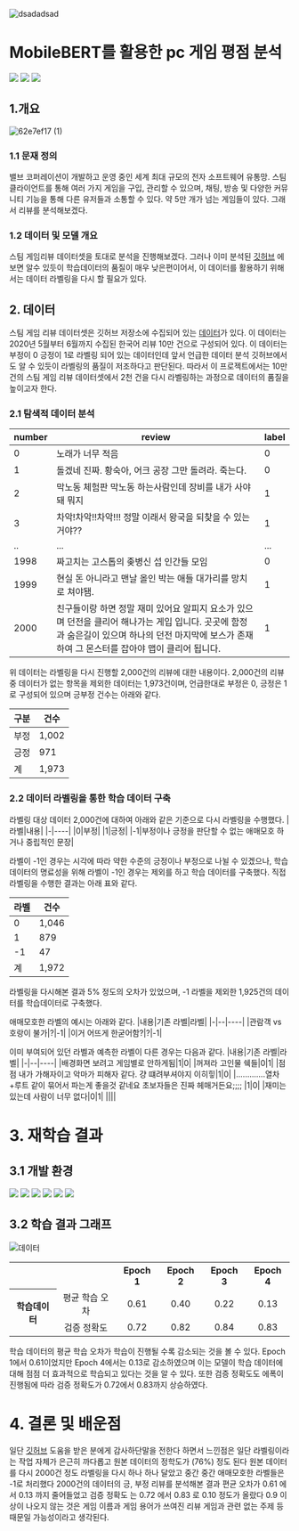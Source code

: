 ![dsadadsad](https://github.com/user-attachments/assets/1eb39734-7933-413a-8f11-a6e5421c4566)

# MobileBERT를 활용한 pc 게임 평점 분석

<img src="https://img.shields.io/badge/pytorch-%23EE4C2C.svg?&style=for-the-badge&logo=pytorch&logoColor=white" /> <img src="https://img.shields.io/badge/pycharm-%23000000.svg?&style=for-the-badge&logo=pycharm&logoColor=white" />
<img src="https://img.shields.io/badge/python-%233776AB.svg?&style=for-the-badge&logo=python&logoColor=white" />

## 1.개요

![62e7ef17 (1)](https://github.com/user-attachments/assets/efed0641-5065-43e9-90cd-3ee948610948)

### 1.1 문재 정의

밸브 코퍼레이션이 개발하고 운영 중인 세계 최대 규모의 전자 소프트웨어 유통망.
스팀 클라이언트를 통해 여러 가지 게임을 구입, 관리할 수 있으며, 채팅, 방송 및 다양한 커뮤니티 기능을 통해 다른 유저들과 소통할 수 있다. 약 5만 개가 넘는 게임들이 있다. 그래서 리뷰를 분석해보겠다.

### 1.2 데이터 및 모델 개요 

스팀 게임리뷰 데이터셋을 토대로 분석을 진행해보겠다. 그러나 이미 분석된 [깃허브](https://github.com/yeon0306/steam_game/blob/main/README.md) 에 보면 알수 있듯이 학습데이터의 품질이 매우 낮은편이어서, 이 데이터를 활용하기 위해서는 데이터 라벨링을 다시 할 필요가 있다.

## 2. 데이터
스팀 게임 리뷰 데이터셋은 깃허브 저장소에 수집되어 있는 [데이터](https://github.com/bab2min/corpus/tree/master/sentiment)가 있다. 이 데이터는 2020년 5월부터 6월까지 수집된 한국어 리뷰 10만 건으로 구성되어 있다. 이 데이터는 부정이 0 긍정이 1로 라벨링 되어 있는 데이터인데 앞서 언급한 데이터 분석 깃허브에서도 알 수 있듯이 라벨링의 품질이 저조하다고 판단된다. 따라서 이 프로젝트에서는 10만 건의 스팀 게임 리뷰 데이터셋에서 2천 건을 다시 라벨링하는 과정으로 데이터의 품질을 높이고자 한다.

### 2.1 탐색적 데이터 분석

|number| review |label|
|-|----------|---|
|0|노래가 너무 적음|0|
|1|돌겠네 진짜. 황숙아, 어크 공장 그만 돌려라. 죽는다.|0|
|2|막노동 체험판 막노동 하는사람인데 장비를 내가 사야돼 뭐지|1|
|3|차악!차악!!차악!!! 정말 이래서 왕국을 되찾을 수 있는거야??|1|
|..|...|...|...|
|1998|짜고치는 고스톱의 좆병신 섭 인간들 모임|0|
|1999|현실 돈 아니라고 맨날 올인 박는 애들 대가리를 망치로 쳐야됌.|1|
|2000|친구들이랑 하면 정말 재미 있어요 알피지 요소가 있으며 던전을 클리어 해나가는 게입 입니다. 곳곳에 함정과 숨은길이 있으며 하나의 던전 마지막에 보스가 존재하여 그 몬스터를 잡아야 맵이 클리어 됩니다.|1|

위 데이터는 라벨링을 다시 진행할 2,000건의 리뷰에 대한 내용이다. 2,000건의 리뷰 중 데이터가 없는 항목을 제외한 데이터는 1,973건이며, 언급한대로 부정은 0, 긍정은 1로 구성되어 있으며 긍부정 건수는 아래와 같다.  

|구분|건수|
|-|----|
|부정|1,002|
|긍정|971|
|계|1,973|

### 2.2 데이터 라벨링을 통한 학습 데이터 구축
라벨링 대상 데이터 2,000건에 대하여 아래와 같은 기준으로 다시 라벨링을 수행했다.
|라벨|내용|
|-|----|
|0|부정|
|1|긍정|
|-1|부정이나 긍정을 판단할 수 없는 애매모호 하거나 중립적인 문장|

라벨이 -1인 경우는 시각에 따라 약한 수준의 긍정이나 부정으로 나뉠 수 있겠으나, 학습 데이터의 명료성을 위해 라벨이 -1인 경우는 제외를 하고 학습 데이터를 구축했다. 직접 라벨링을 수행한 결과는 아래 표와 같다.

|라벨|건수|
|-|----|
|0|1,046|
|1|879|
|-1|47|
|계|1,972|

라벨링을 다시해본 결과 5% 정도의 오차가 있었으며, -1 라벨을 제외한 1,925건의 데이터를 학습데이터로 구축했다.

애매모호한 라벨의 예시는 아래와 같다.
|내용|기존 라벨|라벨|
|-|--|----|
|관람객 vs 호랑이 불가|?|-1|
|이거 어뜨게 한굳어함?|?|-1|

이미 부여되어 있던 라벨과 예측한 라벨이 다른 경우는 다음과 같다.
|내용|기존 라벨|라벨|
|-|--|----|
|배경화면 보려고 게임별로 안하게됨|1|0|
|꺼져라 고인물 쉑들|0|1|
|점점 내가 가해자이고 악마가 피해자 같다. 걍 떄려부셔야지 이히힣|1|0|
|.............열차+루트 같이 묶어서 파는게 좋을것 같네요 초보자들은 진짜 헤매거든요;;;;	|1|0|
|재미는 있는데 사람이 너무 없다|0|1|
||||


# 3. 재학습 결과

## 3.1 개발 환경
<img src="https://img.shields.io/badge/pycharm-000000?style=flat-square&logo=pycharm&logoColor=white"/> <img src="https://img.shields.io/badge/Python-3776AB?style=flat-square&logo=Python&logoColor=white"/> <img src="https://img.shields.io/badge/torch-EE4C2C?style=flat-square&logo=pytorch&logoColor=white"/> <img src="https://img.shields.io/badge/pandas-150458?style=flat-square&logo=pandas&logoColor=white"/> <img src="https://img.shields.io/badge/numpy-013243?style=flat-square&logo=numpy&logoColor=white"/> <img src="https://img.shields.io/badge/transformers-81c147?style=flat-square&logo=transformers&logoColor=white"/>

## 3.2 학습 결과 그래프

![데이터](https://github.com/user-attachments/assets/819b14e7-9239-4b9a-a0e4-d550e96ff594)

<table>
  <tr align="center"><th></th><th></th><th>Epoch 1</th><th>Epoch 2</th><th>Epoch 3</th><th>Epoch 4</th></tr>
  <tr align="center"><th rowspan="2">학습데이터</th><td>평균 학습 오차</td><td>0.61</td><td>0.40</td><td>0.22</td><td>0.13</td></tr>
  <tr align="center"><td>검증 정확도</td><td>0.72</td><td>0.82</td><td>0.84</td><td>0.83</td></tr>
</table>

학습 데이터의 평균 학습 오차가 학습이 진행될 수록 감소되는 것을 볼 수 있다. Epoch 1에서 0.61이었지만 Epoch 4에서는 0.13로 감소하였으며 이는 모델이 학습 데이터에 대해 점점 더 효과적으로 학습되고 있다는 것을 알 수 있다. 
또한 검증 정확도도 에폭이 진행됨에 따라 검증 정확도가 0.72에서 0.83까지 상승하였다.

# 4. 결론 및 배운점
일단 [깃허브](https://github.com/yeon0306/steam_game/blob/main/README.md) 도움을 받은 분에게 감사하단말을 전한다 하면서 느낀점은 일단 라벨링이라는 작업 자체가 은근히 까다롭고 원본 데이터의 정학도가 (76%) 정도 된다 
원본 데이터를 다시 2000건 정도 라벨링을 다시 하나 하나 달았고 중간 중간 애매모호한 라벨들은 -1로 처리했다 2000건의 데이터의 긍, 부정 리뷰를 분석해본 결과 편균 오차가 0.61 에서 0.13 까지 줄어들었고 검증 정확도 는 0.72 에서 0.83 로 0.10 정도가 올랐다
0.9 이상이 나오지 않는 것은 게임 이름과 게임 용어가 쓰여진 리뷰 게임과 관련 없는 주제 등  때문일 가능성이라고 생각된다.
